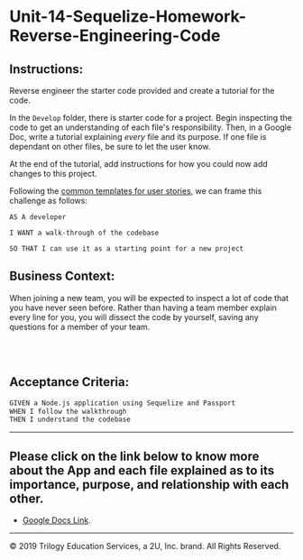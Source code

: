 # Unit-14-Sequelize-Homework-Reverse-Engineering-Code

## Instructions:

Reverse engineer the starter code provided and create a tutorial for the code.

In the `Develop` folder, there is starter code for a project. Begin inspecting the code to get an understanding of each file's responsibility. Then, in a Google Doc, write a tutorial explaining *every* file and its purpose. If one file is dependant on other files, be sure to let the user know.

At the end of the tutorial, add instructions for how you could now add changes to this project.

Following the [common templates for user stories](https://en.wikipedia.org/wiki/User_story#Common_templates), we can frame this challenge as follows:

```
AS A developer

I WANT a walk-through of the codebase

SO THAT I can use it as a starting point for a new project
```

## Business Context:

When joining a new team, you will be expected to inspect a lot of code that you have never seen before. Rather than having a team member explain every line for you, you will dissect the code by yourself, saving any questions for a member of your team.

<br>

<br>



## Acceptance Criteria:

```md
GIVEN a Node.js application using Sequelize and Passport
WHEN I follow the walkthrough
THEN I understand the codebase
```
- - -




## Please click on the link below to know more about the App and each file explained as to its importance, purpose, and relationship with each other. 

* [Google Docs Link](https://docs.google.com/document/d/1iXjN9wT9D4ZOwYZ7h9uik88VdCH2BOtKR-mjizEHV6E/edit?usp=sharing).
- - -
© 2019 Trilogy Education Services, a 2U, Inc. brand. All Rights Reserved.
